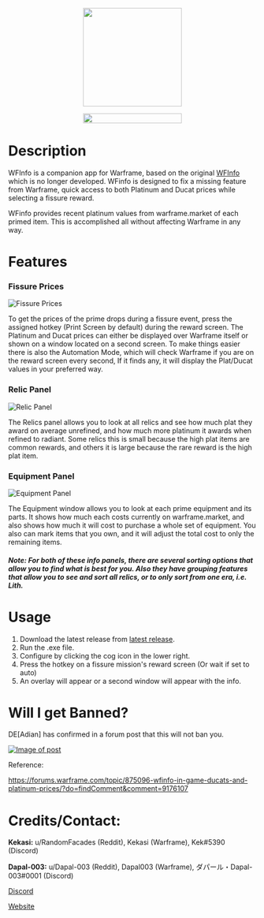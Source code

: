 <p align="center">
   <img width="200" height="200" src="https://raw.githubusercontent.com/WFCD/WFinfo/master/WFInfo/Resources/WFLogo.png">
</p>
<p align="center">
   <img width="200" height="20" src="https://warframestat.us/wfcd.png">
</p>


# Description


WFInfo is a companion app for Warframe, based on the original [WFInfo](httpps://https://github.com/Schwaxx/WFInfo) which is no longer developed. WFinfo is designed to fix a missing feature from Warframe, quick access to both Platinum and Ducat prices while selecting a fissure reward.

WFinfo provides recent platinum values from warframe.market of each primed item. This is accomplished all without affecting Warframe in any way. 

# Features

### Fissure Prices

![Fissure Prices](https://i.imgur.com/Fl2z7qS.png)

To get the prices of the prime drops during a fissure event, press the assigned hotkey (Print Screen by default) during the reward screen. The Platinum and Ducat prices can either be displayed over Warframe itself or shown on a window located on a second screen. To make things easier there is also the Automation Mode, which will check Warframe if you are on the reward screen every second, If it finds any, it will display the Plat/Ducat values in your preferred way.

### Relic Panel

![Relic Panel](https://i.imgur.com/k2yEW87.png)

The Relics panel allows you to look at all relics and see how much plat they award on average unrefined, and how much more platinum it awards when refined to radiant. Some relics this is small because the high plat items are common rewards, and others it is large because the rare reward is the high plat item.

### Equipment Panel

![Equipment Panel](https://i.imgur.com/bQRDYvR.png)

The Equipment window allows you to look at each prime equipment and its parts. It shows how much each costs currently on warframe.market, and also shows how much it will cost to purchase a whole set of equipment. You also can mark items that you own, and it will adjust the total cost to only the remaining items.

##### Note: For both of these info panels, there are several sorting options that allow you to find what is best for you. Also they have grouping features that allow you to see and sort all relics, or to only sort from one era, i.e. Lith.

# Usage

1. Download the latest release from [latest release](https://github.com/random-facades/WFInfo/releases).
1. Run the .exe file.
1. Configure by clicking the cog icon in the lower right.
1. Press the hotkey on a fissure mission's reward screen (Or wait if set to auto)
1. An overlay will appear or a second window will appear with the info.

# Will I get Banned?

DE[Adian] has confirmed in a forum post that this will not ban you. 

[![Image of post](https://i.imgur.com/ZGD8ISp.jpg)](https://forums.warframe.com/topic/875096-wfinfo-in-game-ducats-and-platinum-prices/?do=findComment&comment=9176107)

Reference:

https://forums.warframe.com/topic/875096-wfinfo-in-game-ducats-and-platinum-prices/?do=findComment&comment=9176107

# Credits/Contact:

**Kekasi:** u/RandomFacades (Reddit), Kekasi (Warframe), Kek#5390 (Discord)

**Dapal-003:** u/Dapal-003 (Reddit), Dapal003 (Warframe), ダパール・Dapal-003#0001 (Discord)

[Discord](https://discord.gg/qfd3eFb)

[Website](https://random-facades.github.io/WFInfo/)

